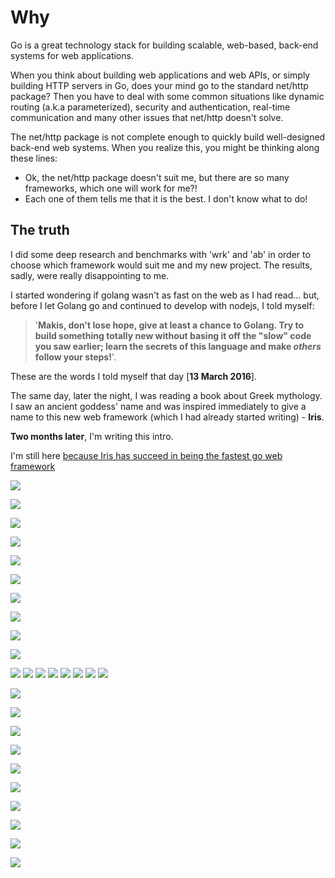 # Why

Go is a great technology stack for building scalable, web-based, back-end systems for web 
applications. 

When you think about building web applications and web APIs, or simply building HTTP servers in Go, does your mind go to the standard net/http package?
Then you have to deal with some common situations like dynamic routing (a.k.a parameterized), security and authentication, real-time communication and many other issues that net/http doesn't solve. 

The net/http package is not complete enough to quickly build well-designed back-end web systems. When you realize this, you might be thinking along these lines:

- Ok, the net/http package doesn't suit me, but there are so many frameworks, which one will work for me?!
- Each one of them tells me that it is the best. I don't know what to do!

## The truth

I did some deep research and benchmarks with 'wrk' and 'ab' in order to choose which framework would suit me and my new project. The results, sadly, were really disappointing to me.

I started wondering if golang wasn't as fast on the web as I had read... but, before I let Golang go and continued to develop with nodejs, I told myself:

> '**Makis, don't lose hope, give at least a chance to Golang. Try to build something totally new without basing it off the "slow" code you saw earlier; learn the secrets of this language and make *others* follow your steps!**'.

These are the words I told myself that day [**13 March 2016**]. 

The same day, later the night, I was reading a book about Greek mythology. I saw an ancient goddess' name and was inspired immediately to give a name to this new web framework (which I had already started writing) - **Iris**.

**Two months later**, I'm writing this intro.

 I'm still here [because Iris has succeed in being the fastest go web framework](https://github.com/kataras/iris#benchmarks)

![](https://comments.iris-go.com/screens/comment36.png)
 
![](https://comments.iris-go.com/screens/comment34.png)

![](https://comments.iris-go.com/screens/comment35.png)
 
![](https://comments.iris-go.com/screens/comment30.png)

![](https://comments.iris-go.com/screens/comment31.png)

![](https://comments.iris-go.com/screens/comment32.png)

![](https://comments.iris-go.com/screens/comment33.png)
 
 
![](https://comments.iris-go.com/screens/comment29.png)

![](https://comments.iris-go.com/screens/comment26.png)

![](https://comments.iris-go.com/screens/comment25.png)

![](https://comments.iris-go.com/screens/comment1.png)
![](https://comments.iris-go.com/screens/comment2.png)
![](https://comments.iris-go.com/screens/comment3.png)
![](https://comments.iris-go.com/screens/comment4.png)
![](https://comments.iris-go.com/screens/comment5.png)
![](https://comments.iris-go.com/screens/comment6.png)
![](https://comments.iris-go.com/screens/comment7.png)
![](https://comments.iris-go.com/screens/comment8.png)

![](https://comments.iris-go.com/screens/comment10.png)

![](https://comments.iris-go.com/screens/comment12.png)

![](https://comments.iris-go.com/screens/comment13.png)

![](https://comments.iris-go.com/screens/comment14.png)

![](https://comments.iris-go.com/screens/comment17.png)


![](https://comments.iris-go.com/screens/comment21.png)

![](https://comments.iris-go.com/screens/comment22.png)

![](https://comments.iris-go.com/screens/comment24.png)

![](https://comments.iris-go.com/screens/comment23.png)

![](https://comments.iris-go.com/screens/comment27.png)